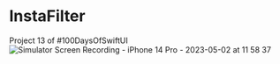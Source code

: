 # InstaFilter
Project 13 of #100DaysOfSwiftUI
![Simulator Screen Recording - iPhone 14 Pro - 2023-05-02 at 11 58 37](https://user-images.githubusercontent.com/23187781/235570910-3ea0921c-fbbe-4af9-a03c-088a4c2a1182.gif)
